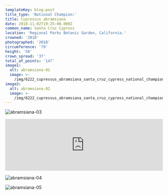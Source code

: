 ```yaml
---
templateKey: blog-post
title_type: 'National Champion:'
title: Cupressus abramsiana
date: 2018-11-02T19:25:00.000Z
common_name: Santa Cruz Cypress
location: 'Regional Parks Botanic Garden, California.'
crowned: '2018'
photographed: '2018'
circumference: '79'
height: '58'
crown_spread: '37'
total_af_points: '147'
image1:
  alt: abramsiana-01
  image: >-
    /img/6222_cupressus_abramsiana_santa_cruz_cypress_national_champion_tilden_botanical_park_california_11-1-2018_american_forests_brian_kelley_full.jpg
image2:
  alt: abramsiana-02
  image: >-
    /img/6222_cupressus_abramsiana_santa_cruz_cypress_national_champion_tilden_botanical_park_california_11-1-2018_american_forests_brian_kelley_canopy.jpg
---
```

![abramsiana-03](/img/6222_cupressus_abramsiana_santa_cruz_cypress_national_champion_tilden_botanical_park_california_11-1-2018_american_forests_brian_kelley_cones.jpg)

<iframe width="100%" height="166" scrolling="no" frameborder="no" allow="autoplay" src="https://w.soundcloud.com/player/?url=https%3A//api.soundcloud.com/tracks/606026019&color=%23ff5500&auto_play=false&hide_related=false&show_comments=true&show_user=true&show_reposts=false&show_teaser=true"></iframe>

![abramsiana-04](/img/6222_cupressus_abramsiana_santa_cruz_cypress_national_champion_tilden_botanical_park_california_11-1-2018_american_forests_brian_kelley_cone.jpg)

![abramsiana-05](/img/6222_cupressus_abramsiana_santa_cruz_cypress_national_champion_tilden_botanical_park_california_11-1-2018_american_forests_brian_kelley_needle_1.jpg)
